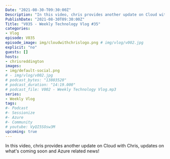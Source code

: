 ```yaml
---
Date: "2021-08-30-T09:30:00Z"
Description: "In this video, chris provides another update on Cloud with Chris, updates on what's coming soon and Azure related news!"
PublishDate: "2021-08-30T09:30:00Z"
Title: "V035 - Weekly Technology Vlog #35"
categories:
- Vlog
episode: V035
episode_image: img/cloudwithchrislogo.png # img/vlog/v002.jpg
explicit: "no"
guests: []
hosts:
- chrisreddington
images:
- img/default-social.png
# - img/vlog/v002.jpg
# podcast_bytes: "13803520"
# podcast_duration: "14:19.000"
# podcast_file: V002 - Weekly Technology Vlog.mp3
series:
- Weekly Vlog
tags:
#- Podcast
#- Sessionize
#- Azure
#- Community
# youtube: VyQI5SOsw3M
upcoming: true
---
```

In this video, chris provides another update on Cloud with Chris, updates on what's coming soon and Azure related news!